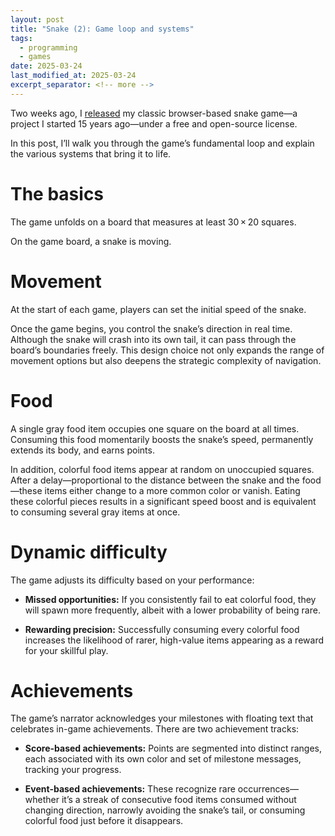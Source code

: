 ```yaml
---
layout: post
title: "Snake (2): Game loop and systems"
tags:
  - programming
  - games
date: 2025-03-24
last_modified_at: 2025-03-24
excerpt_separator: <!-- more -->
---
```


Two weeks ago, I [released][2] my classic browser-based snake game—a project I
started 15 years ago—under a free and open-source license.

In this post, I’ll walk you through the game’s fundamental loop and explain the
various systems that bring it to life.

<!-- more -->

# The basics

The game unfolds on a board that measures at least 30&thinsp;&times;&thinsp;20
squares.

On the game board, a snake is moving.

# Movement

At the start of each game, players can set the initial speed of the snake.

Once the game begins, you control the snake’s direction in real time. Although
the snake will crash into its own tail, it can pass through the board’s
boundaries freely. This design choice not only expands the range of movement
options but also deepens the strategic complexity of navigation.

# Food

A single gray food item occupies one square on the board at all times.
Consuming this food momentarily boosts the snake’s speed, permanently extends
its body, and earns points.

In addition, colorful food items appear at random on unoccupied squares. After
a delay—proportional to the distance between the snake and the food—these items
either change to a more common color or vanish. Eating these colorful pieces
results in a significant speed boost and is equivalent to consuming several
gray items at once.

# Dynamic difficulty

The game adjusts its difficulty based on your performance:

- **Missed opportunities:** If you consistently fail to eat colorful food, they
  will spawn more frequently, albeit with a lower probability of being rare.

- **Rewarding precision:** Successfully consuming every colorful food increases
  the likelihood of rarer, high-value items appearing as a reward for your
  skillful play.

# Achievements

The game’s narrator acknowledges your milestones with floating text that
celebrates in-game achievements. There are two achievement tracks:

- **Score-based achievements:** Points are segmented into distinct ranges, each
  associated with its own color and set of milestone messages, tracking your
  progress.

- **Event-based achievements:** These recognize rare occurrences—whether it’s a
  streak of consecutive food items consumed without changing direction,
  narrowly avoiding the snake’s tail, or consuming colorful food just before it
  disappears.

 [1]: /Snake
 [2]: https://github.com/witiko/snake
